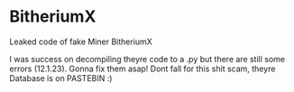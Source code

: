 # BitheriumX
Leaked code of fake Miner BitheriumX

I was success on decompiling theyre code to a .py but there are still some errors (12.1.23). Gonna fix them asap!
Dont fall for this shit scam, theyre Database is on PASTEBIN :) 
